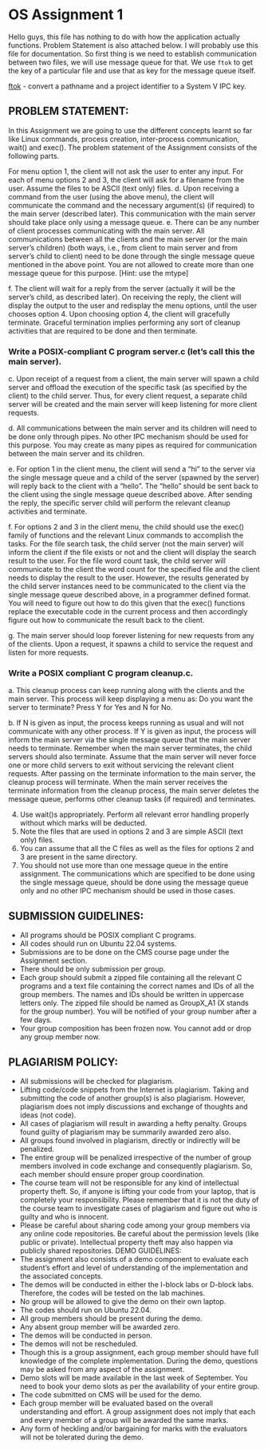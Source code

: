 # OS Assignment 1

Hello guys, this file has nothing to do with how the application actually functions. Problem Statement is also attached below. I will probably use this file for documentation. So first thing is we need to establish communication between two files, we will use message queue for that. We use `ftok` to get the key of a particular file and use that as key for the message queue itself.

[ftok](https://man7.org/linux/man-pages/man3/ftok.3.html) - convert a pathname and a project identifier to a System V IPC key.

## PROBLEM STATEMENT:

In this Assignment we are going to use the different concepts learnt so far like Linux commands, process creation, inter-process communication, wait() and exec(). The problem statement of the Assignment consists of the following parts.

For menu option 1, the client will not ask the user to enter any input. For each of
menu options 2 and 3, the client will ask for a filename from the user. Assume the
files to be ASCII (text only) files.
d. Upon receiving a command from the user (using the above menu), the client will
communicate the command and the necessary argument(s) (if required) to the
main server (described later). This communication with the main server should
take place only using a message queue.
e. There can be any number of client processes communicating with the main
server. All communications between all the clients and the main server (or the
main server’s children) (both ways, i.e., from client to main server and from
server’s child to client) need to be done through the single message queue
mentioned in the above point. You are not allowed to create more than one
message queue for this purpose. [Hint: use the mtype]

f. The client will wait for a reply from the server (actually it will be the server’s child,
as described later). On receiving the reply, the client will display the output to the
user and redisplay the menu options, until the user chooses option 4. Upon
choosing option 4, the client will gracefully terminate. Graceful termination implies
performing any sort of cleanup activities that are required to be done and then
terminate.

### Write a POSIX-compliant C program server.c (let’s call this the main server).

c. Upon receipt of a request from a client, the main server will spawn a child server
and offload the execution of the specific task (as specified by the client) to the
child server. Thus, for every client request, a separate child server will be created
and the main server will keep listening for more client requests.

d. All communications between the main server and its children will need to be done
only through pipes. No other IPC mechanism should be used for this purpose.
You may create as many pipes as required for communication between the main
server and its children.

e. For option 1 in the client menu, the client will send a “hi” to the server via the
single message queue and a child of the server (spawned by the server) will
reply back to the client with a “hello”. The “hello” should be sent back to the client
using the single message queue described above. After sending the reply, the
specific server child will perform the relevant cleanup activities and terminate.

f. For options 2 and 3 in the client menu, the child should use the exec() family of
functions and the relevant Linux commands to accomplish the tasks. For the file
search task, the child server (not the main server) will inform the client if the file
exists or not and the client will display the search result to the user. For the file
word count task, the child server will communicate to the client the word count for
the specified file and the client needs to display the result to the user. However,
the results generated by the child server instances need to be communicated to
the client via the single message queue described above, in a programmer
defined format. You will need to figure out how to do this given that the exec()
functions replace the executable code in the current process and then
accordingly figure out how to communicate the result back to the client.

g. The main server should loop forever listening for new requests from any of the
clients. Upon a request, it spawns a child to service the request and listen for
more requests.

### Write a POSIX compliant C program cleanup.c.

a. This cleanup process can keep running along with the clients and the main
server. This process will keep displaying a menu as:
Do you want the server to terminate? Press Y for Yes and N
for No.

b. If N is given as input, the process keeps running as usual and will not
communicate with any other process. If Y is given as input, the process will
inform the main server via the single message queue that the main server needs
to terminate. Remember when the main server terminates, the child servers
should also terminate. Assume that the main server will never force one or more
child servers to exit without servicing the relevant client requests. After passing
on the terminate information to the main server, the cleanup process will
terminate. When the main server receives the terminate information from the
cleanup process, the main server deletes the message queue, performs other
cleanup tasks (if required) and terminates.

4. Use wait()s appropriately. Perform all relevant error handling properly without which
   marks will be deducted.
5. Note the files that are used in options 2 and 3 are simple ASCII (text only) files.
6. You can assume that all the C files as well as the files for options 2 and 3 are present in
   the same directory.
7. You should not use more than one message queue in the entire assignment. The
   communications which are specified to be done using the single message queue, should
   be done using the message queue only and no other IPC mechanism should be used in
   those cases.

## SUBMISSION GUIDELINES:

-   All programs should be POSIX compliant C programs.
-   All codes should run on Ubuntu 22.04 systems.
-   Submissions are to be done on the CMS course page under the Assignment
    section.
-   There should be only submission per group.
-   Each group should submit a zipped file containing all the relevant C programs and
    a text file containing the correct names and IDs of all the group members. The
    names and IDs should be written in uppercase letters only. The zipped file should
    be named as GroupX_A1 (X stands for the group number). You will be notified of
    your group number after a few days.
-   Your group composition has been frozen now. You cannot add or drop any group
    member now.

## PLAGIARISM POLICY:

-   All submissions will be checked for plagiarism.
-   Lifting code/code snippets from the Internet is plagiarism. Taking and submitting
    the code of another group(s) is also plagiarism. However, plagiarism does not
    imply discussions and exchange of thoughts and ideas (not code).
-   All cases of plagiarism will result in awarding a hefty penalty. Groups found guilty
    of plagiarism may be summarily awarded zero also.
-   All groups found involved in plagiarism, directly or indirectly will be penalized.
-   The entire group will be penalized irrespective of the number of group members
    involved in code exchange and consequently plagiarism. So, each member should
    ensure proper group coordination.
-   The course team will not be responsible for any kind of intellectual property theft.
    So, if anyone is lifting your code from your laptop, that is completely your
    responsibility. Please remember that it is not the duty of the course team to
    investigate cases of plagiarism and figure out who is guilty and who is innocent.
-   Please be careful about sharing code among your group members via any online
    code repositories. Be careful about the permission levels (like public or private).
    Intellectual property theft may also happen via publicly shared repositories.
    DEMO GUIDELINES:
-   The assignment also consists of a demo component to evaluate each student’s
    effort and level of understanding of the implementation and the associated
    concepts.
-   The demos will be conducted in either the I-block labs or D-block labs. Therefore,
    the codes will be tested on the lab machines.
-   No group will be allowed to give the demo on their own laptop.
-   The codes should run on Ubuntu 22.04.
-   All group members should be present during the demo.
-   Any absent group member will be awarded zero.
-   The demos will be conducted in person.
-   The demos will not be rescheduled.
-   Though this is a group assignment, each group member should have full
    knowledge of the complete implementation. During the demo, questions may be
    asked from any aspect of the assignment.
-   Demo slots will be made available in the last week of September. You need to book
    your demo slots as per the availability of your entire group.
-   The code submitted on CMS will be used for the demo.
-   Each group member will be evaluated based on the overall understanding and
    effort. A group assignment does not imply that each and every member of a group
    will be awarded the same marks.
-   Any form of heckling and/or bargaining for marks with the evaluators will not be
    tolerated during the demo.
